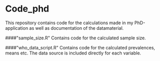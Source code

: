 # Code_phd
This repository contains code for the calculations made in my PhD-application as well as documentation of the datamaterial.

####"sample_size.R" 
Contains code for the calculated sample size. 

####"who_data_script.R" 
Contains code for the calculated prevalences, means etc. The data source is included directly for each variable.
